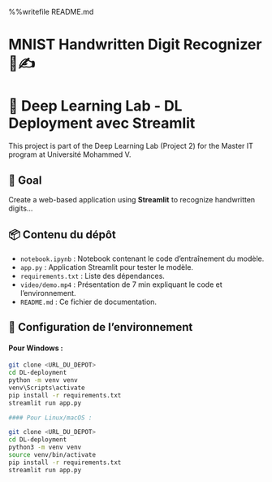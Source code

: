 %%writefile README.md
# MNIST Handwritten Digit Recognizer 🧠✍️
# 🧠 Deep Learning Lab - DL Deployment avec Streamlit

This project is part of the Deep Learning Lab (Project 2) for the Master IT program at Université Mohammed V.

## 🎯 Goal

Create a web-based application using **Streamlit** to recognize handwritten digits...

## 📦 Contenu du dépôt
- `notebook.ipynb` : Notebook contenant le code d’entraînement du modèle.
- `app.py` : Application Streamlit pour tester le modèle.
- `requirements.txt` : Liste des dépendances.
- `video/demo.mp4` : Présentation de 7 min expliquant le code et l’environnement.
- `README.md` : Ce fichier de documentation.

## 🔧 Configuration de l’environnement

#### Pour Windows :
```bash
git clone <URL_DU_DEPOT>
cd DL-deployment
python -m venv venv
venv\Scripts\activate
pip install -r requirements.txt
streamlit run app.py

#### Pour Linux/macOS :

git clone <URL_DU_DEPOT>
cd DL-deployment
python3 -m venv venv
source venv/bin/activate
pip install -r requirements.txt
streamlit run app.py
